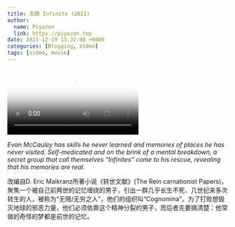 ```yaml
---
title: 无限 Infinite (2021)
author:
  name: Piyazon
  link: https://piyazon.top
date: 2021-12-19 13:32:00 +0800
categories: [Blogging, Video]
tags: [video, movie]
---
```



<video id="player" class="weixin_video" playsinline controls x-webkit-airplay poster="https://git.lug.ustc.edu.cn/flame3/images/-/raw/main/movie/infinite.jpg"
  wxv="wxv_2186076374938025985" src="">
  <!-- Captions are optional -->
  <track kind="captions" label="English" src="https://piyazon.top/storage/assets/subtitles/infinite-en.vtt" srclang="en"
      />
  <track kind="captions" label="汉语" src="https://piyazon.top/storage/assets/subtitles/infinite-cn.vtt" srclang="zh-CN" />
</video>
  <script>
    function toHttps(wurl) {
      return (wurl.slice(0, 4) + "s" + wurl.slice(4));
    }
    $.getJSON('https://api.allorigins.win/get?url=' + encodeURIComponent('https://mp.weixin.qq.com/mp/videoplayer?action=get_mp_video_play_url&vid=' + $("#player").attr("wxv")), function (data) {
      const respon = jQuery.parseJSON(data.contents);
      $("#player").attr("src", respon['url_info'][0]['url']);
    });
  </script>


*Evan McCauley has skills he never learned and memories of places he has never visited. Self-medicated and on the brink of a mental breakdown, a secret group that call themselves “Infinites” come to his rescue, revealing that his memories are real.*

改编自D. Eric Maikranz所著小说《转世文献》(The Rein carnationist Papers)，聚焦一个被自己前两世的记忆缠绕的男子，引出一群几乎长生不死、几世纪来多次转生的人，被称为“无限/无穷之人”，他们的组织叫“Cognomina”。为了打败想毁灭地球的邪恶力量，他们必须依靠这个精神分裂的男子，而后者先要搞清楚：他常做的奇怪的梦都是前世的记忆。


